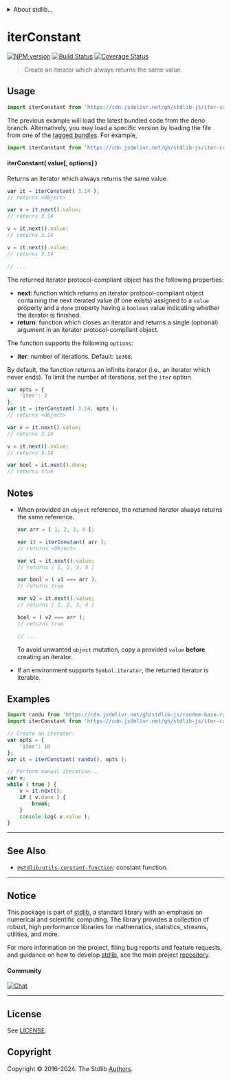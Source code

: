 <!--

@license Apache-2.0

Copyright (c) 2018 The Stdlib Authors.

Licensed under the Apache License, Version 2.0 (the "License");
you may not use this file except in compliance with the License.
You may obtain a copy of the License at

   http://www.apache.org/licenses/LICENSE-2.0

Unless required by applicable law or agreed to in writing, software
distributed under the License is distributed on an "AS IS" BASIS,
WITHOUT WARRANTIES OR CONDITIONS OF ANY KIND, either express or implied.
See the License for the specific language governing permissions and
limitations under the License.

-->


<details>
  <summary>
    About stdlib...
  </summary>
  <p>We believe in a future in which the web is a preferred environment for numerical computation. To help realize this future, we've built stdlib. stdlib is a standard library, with an emphasis on numerical and scientific computation, written in JavaScript (and C) for execution in browsers and in Node.js.</p>
  <p>The library is fully decomposable, being architected in such a way that you can swap out and mix and match APIs and functionality to cater to your exact preferences and use cases.</p>
  <p>When you use stdlib, you can be absolutely certain that you are using the most thorough, rigorous, well-written, studied, documented, tested, measured, and high-quality code out there.</p>
  <p>To join us in bringing numerical computing to the web, get started by checking us out on <a href="https://github.com/stdlib-js/stdlib">GitHub</a>, and please consider <a href="https://opencollective.com/stdlib">financially supporting stdlib</a>. We greatly appreciate your continued support!</p>
</details>

# iterConstant

[![NPM version][npm-image]][npm-url] [![Build Status][test-image]][test-url] [![Coverage Status][coverage-image]][coverage-url] <!-- [![dependencies][dependencies-image]][dependencies-url] -->

> Create an iterator which always returns the same value.

<!-- Section to include introductory text. Make sure to keep an empty line after the intro `section` element and another before the `/section` close. -->

<section class="intro">

</section>

<!-- /.intro -->

<!-- Package usage documentation. -->



<section class="usage">

## Usage

```javascript
import iterConstant from 'https://cdn.jsdelivr.net/gh/stdlib-js/iter-constant@deno/mod.js';
```
The previous example will load the latest bundled code from the deno branch. Alternatively, you may load a specific version by loading the file from one of the [tagged bundles](https://github.com/stdlib-js/iter-constant/tags). For example,

```javascript
import iterConstant from 'https://cdn.jsdelivr.net/gh/stdlib-js/iter-constant@v0.2.2-deno/mod.js';
```

#### iterConstant( value\[, options] )

Returns an iterator which always returns the same value.

```javascript
var it = iterConstant( 3.14 );
// returns <Object>

var v = it.next().value;
// returns 3.14

v = it.next().value;
// returns 3.14

v = it.next().value;
// returns 3.14

// ...
```

The returned iterator protocol-compliant object has the following properties:

-   **next**: function which returns an iterator protocol-compliant object containing the next iterated value (if one exists) assigned to a `value` property and a `done` property having a `boolean` value indicating whether the iterator is finished.
-   **return**: function which closes an iterator and returns a single (optional) argument in an iterator protocol-compliant object.

The function supports the following `options`:

-   **iter**: number of iterations. Default: `1e308`.

By default, the function returns an infinite iterator (i.e., an iterator which never ends). To limit the number of iterations, set the `iter` option.

```javascript
var opts = {
    'iter': 2
};
var it = iterConstant( 3.14, opts );
// returns <Object>

var v = it.next().value;
// returns 3.14

v = it.next().value;
// returns 3.14

var bool = it.next().done;
// returns true
```

</section>

<!-- /.usage -->

<!-- Package usage notes. Make sure to keep an empty line after the `section` element and another before the `/section` close. -->

<section class="notes">

## Notes

-   When provided an `object` reference, the returned iterator always returns the same reference.

    ```javascript
    var arr = [ 1, 2, 3, 4 ];

    var it = iterConstant( arr );
    // returns <Object>

    var v1 = it.next().value;
    // returns [ 1, 2, 3, 4 ]

    var bool = ( v1 === arr );
    // returns true

    var v2 = it.next().value;
    // returns [ 1, 2, 3, 4 ]

    bool = ( v2 === arr );
    // returns true

    // ...
    ```

    To avoid unwanted `object` mutation, copy a provided `value` **before** creating an iterator.

-   If an environment supports `Symbol.iterator`, the returned iterator is iterable.

</section>

<!-- /.notes -->

<!-- Package usage examples. -->

<section class="examples">

## Examples

<!-- eslint no-undef: "error" -->

```javascript
import randu from 'https://cdn.jsdelivr.net/gh/stdlib-js/random-base-randu@deno/mod.js';
import iterConstant from 'https://cdn.jsdelivr.net/gh/stdlib-js/iter-constant@deno/mod.js';

// Create an iterator:
var opts = {
    'iter': 10
};
var it = iterConstant( randu(), opts );

// Perform manual iteration...
var v;
while ( true ) {
    v = it.next();
    if ( v.done ) {
        break;
    }
    console.log( v.value );
}
```

</section>

<!-- /.examples -->

<!-- Section to include cited references. If references are included, add a horizontal rule *before* the section. Make sure to keep an empty line after the `section` element and another before the `/section` close. -->

<section class="references">

</section>

<!-- /.references -->

<!-- Section for related `stdlib` packages. Do not manually edit this section, as it is automatically populated. -->

<section class="related">

* * *

## See Also

-   <span class="package-name">[`@stdlib/utils-constant-function`][@stdlib/utils/constant-function]</span><span class="delimiter">: </span><span class="description">constant function.</span>

</section>

<!-- /.related -->

<!-- Section for all links. Make sure to keep an empty line after the `section` element and another before the `/section` close. -->


<section class="main-repo" >

* * *

## Notice

This package is part of [stdlib][stdlib], a standard library with an emphasis on numerical and scientific computing. The library provides a collection of robust, high performance libraries for mathematics, statistics, streams, utilities, and more.

For more information on the project, filing bug reports and feature requests, and guidance on how to develop [stdlib][stdlib], see the main project [repository][stdlib].

#### Community

[![Chat][chat-image]][chat-url]

---

## License

See [LICENSE][stdlib-license].


## Copyright

Copyright &copy; 2016-2024. The Stdlib [Authors][stdlib-authors].

</section>

<!-- /.stdlib -->

<!-- Section for all links. Make sure to keep an empty line after the `section` element and another before the `/section` close. -->

<section class="links">

[npm-image]: http://img.shields.io/npm/v/@stdlib/iter-constant.svg
[npm-url]: https://npmjs.org/package/@stdlib/iter-constant

[test-image]: https://github.com/stdlib-js/iter-constant/actions/workflows/test.yml/badge.svg?branch=v0.2.2
[test-url]: https://github.com/stdlib-js/iter-constant/actions/workflows/test.yml?query=branch:v0.2.2

[coverage-image]: https://img.shields.io/codecov/c/github/stdlib-js/iter-constant/main.svg
[coverage-url]: https://codecov.io/github/stdlib-js/iter-constant?branch=main

<!--

[dependencies-image]: https://img.shields.io/david/stdlib-js/iter-constant.svg
[dependencies-url]: https://david-dm.org/stdlib-js/iter-constant/main

-->

[chat-image]: https://img.shields.io/gitter/room/stdlib-js/stdlib.svg
[chat-url]: https://app.gitter.im/#/room/#stdlib-js_stdlib:gitter.im

[stdlib]: https://github.com/stdlib-js/stdlib

[stdlib-authors]: https://github.com/stdlib-js/stdlib/graphs/contributors

[umd]: https://github.com/umdjs/umd
[es-module]: https://developer.mozilla.org/en-US/docs/Web/JavaScript/Guide/Modules

[deno-url]: https://github.com/stdlib-js/iter-constant/tree/deno
[deno-readme]: https://github.com/stdlib-js/iter-constant/blob/deno/README.md
[umd-url]: https://github.com/stdlib-js/iter-constant/tree/umd
[umd-readme]: https://github.com/stdlib-js/iter-constant/blob/umd/README.md
[esm-url]: https://github.com/stdlib-js/iter-constant/tree/esm
[esm-readme]: https://github.com/stdlib-js/iter-constant/blob/esm/README.md
[branches-url]: https://github.com/stdlib-js/iter-constant/blob/main/branches.md

[stdlib-license]: https://raw.githubusercontent.com/stdlib-js/iter-constant/main/LICENSE

<!-- <related-links> -->

[@stdlib/utils/constant-function]: https://github.com/stdlib-js/utils-constant-function/tree/deno

<!-- </related-links> -->

</section>

<!-- /.links -->
